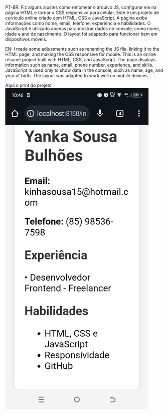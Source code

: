 PT-BR: 
Fiz alguns ajustes como renomear o arquivo JS, configurar ele na página HTML e tornar o CSS responsivo para celular.
Este é um projeto de currículo online criado com HTML, CSS e JavaScript. A página exibe informações como nome, email, telefone, experiência e habilidades. O JavaScript é utilizado apenas para mostrar dados no console, como nome, idade e ano de nascimento. O layout foi adaptado para funcionar bem em dispositivos móveis.

EN: 
I made some adjustments such as renaming the JS file, linking it to the HTML page, and making the CSS responsive for mobile.
This is an online résumé project built with HTML, CSS, and JavaScript. The page displays information such as name, email, phone number, experience, and skills. JavaScript is used only to show data in the console, such as name, age, and year of birth. The layout was adapted to work well on mobile devices.

Aqui o print do projeto 
![imagem do projeto](Print/print.png)
